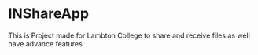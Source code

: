 # INShareApp
 This is Project made for Lambton College to share and receive files as well have advance features
